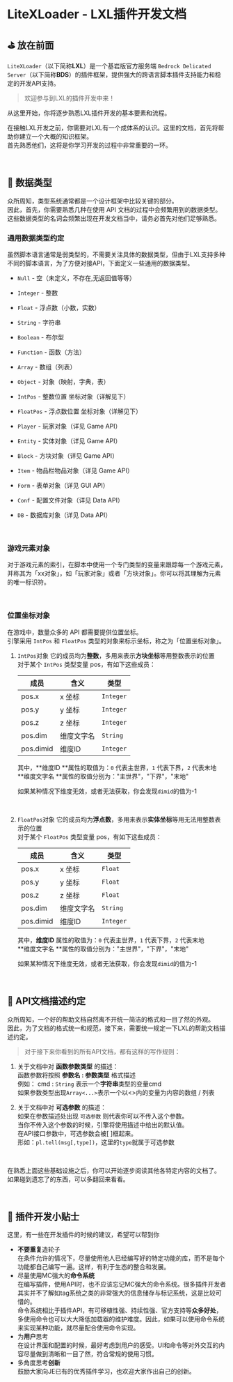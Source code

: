 # LiteXLoader - LXL插件开发文档

## ⛳  放在前面

`LiteXLoader`（以下简称**LXL**）是一个基岩版官方服务端 `Bedrock Delicated Server`（以下简称**BDS**）的插件框架，提供强大的跨语言脚本插件支持能力和稳定的开发API支持。  

> 欢迎参与到LXL的插件开发中来！

从这里开始，你将逐步熟悉LXL插件开发的基本要素和流程。

在接触LXL开发之前，你需要对LXL有一个成体系的认识。这里的文档，首先将帮助你建立一个大概的知识框架。  
首先熟悉他们，这将是你学习开发的过程中非常重要的一环。

<br>

## 💊 数据类型

众所周知，类型系统通常都是一个设计框架中比较关键的部分。  
因此，首先，你需要熟悉几种在使用 API 文档的过程中会频繁用到的数据类型。  
这些数据类型的名词会频繁出现在开发文档当中，请务必首先对他们足够熟悉。

### 通用数据类型约定

虽然脚本语言通常是弱类型的，不需要关注具体的数据类型，但由于LXL支持多种不同的脚本语言，为了方便对接API，下面定义一些通用的数据类型。

- `Null` - 空（未定义，不存在,无返回值等等）
- `Integer` - 整数
- `Float` - 浮点数（小数，实数）
- `String` - 字符串
- `Boolean` - 布尔型
- `Function` - 函数（方法）
- `Array` - 数组（列表）
- `Object` - 对象（映射，字典，表）



- `IntPos` - 整数位置 坐标对象（详解见下）
- `FloatPos` - 浮点数位置 坐标对象（详解见下）
- `Player` - 玩家对象（详见 Game API）
- `Entity` - 实体对象（详见 Game API）
- `Block` - 方块对象（详见 Game API）
- `Item` - 物品栏物品对象（详见 Game API）
- `Form` - 表单对象（详见 GUI API）
- `Conf` - 配置文件对象（详见 Data API）
- `DB` - 数据库对象（详见 Data API）

<br>

### 游戏元素对象

对于游戏元素的索引，在脚本中使用一个专门类型的变量来跟踪每一个游戏元素，并称其为「xx对象」，如「玩家对象」或者「方块对象」。你可以将其理解为元素的唯一标识符。   

<br>

### 位置坐标对象

在游戏中，数量众多的 API 都需要提供位置坐标。  
引擎采用 `IntPos` 和 `FloatPos` 类型的对象来标示坐标，称之为「位置坐标对象」。  

1. `IntPos`对象
   它的成员均为**整数**，多用来表示**方块坐标**等用整数表示的位置  
   对于某个 `IntPos` 类型变量 pos，有如下这些成员：  

   | 成员      | 含义       | 类型      |
   | --------- | ---------- | --------- |
   | pos.x     | x 坐标     | `Integer` |
   | pos.y     | y 坐标     | `Integer` |
   | pos.z     | z 坐标     | `Integer` |
   | pos.dim   | 维度文字名 | `String`  |
   | pos.dimid | 维度ID     | `Integer` |
   
   其中，**维度ID **属性的取值为：`0` 代表主世界，`1` 代表下界，`2` 代表末地    
   **维度文字名 **属性的取值分别为："主世界"，"下界"，"末地"
   
   如果某种情况下维度无效，或者无法获取，你会发现`dimid`的值为-1
   
   <br>
   
2. `FloatPos`对象
   它的成员均为**浮点数**，多用来表示**实体坐标**等用无法用整数表示的位置  
   对于某个 `FloatPos` 类型变量 pos，有如下这些成员：  

   | 成员      | 含义       | 类型      |
   | --------- | ---------- | --------- |
   | pos.x     | x 坐标     | `Float`   |
   | pos.y     | y 坐标     | `Float`   |
   | pos.z     | z 坐标     | `Float`   |
   | pos.dim   | 维度文字名 | `String`  |
   | pos.dimid | 维度ID     | `Integer` |
   
   其中，**维度ID** 属性的取值为：`0` 代表主世界，`1` 代表下界，`2` 代表末地    
   **维度文字名 **属性的取值分别为："主世界"，"下界"，"末地"
   
   如果某种情况下维度无效，或者无法获取，你会发现`dimid`的值为-1

<br>

## 📌 API文档描述约定

众所周知，一个好的帮助文档自然离不开统一简洁的格式和一目了然的外观。  
因此，为了文档的格式统一和规范，接下来，需要统一规定一下LXL的帮助文档描述约定。

> 对于接下来你看到的所有API文档，都有这样的写作规则：

1. 关于文档中对 **函数参数类型** 的描述：  
   函数参数将按照 **参数名 : 参数类型** 格式描述  
   例如： cmd : `String` 表示一个**字符串**类型的变量cmd  
   如果参数类型出现`Array<...>`表示一个以<>内的变量为内容的数组 / 列表  

   

2. 关于文档中对 **可选参数** 的描述：  
   如果在参数描述处出现 `可选参数` 则代表你可以不传入这个参数。  
   当你不传入这个参数的时候，引擎将使用描述中给出的默认值。  
   在API接口参数中，可选参数会被[ ]框起来。  
   形如：`pl.tell(msg[,type])`，这里的`type`就属于可选参数

<br>

在熟悉上面这些基础设施之后，你可以开始逐步阅读其他各特定内容的文档了。  
如果碰到遗忘了的东西，可以多翻回来看看。

<br>

## 📜 插件开发小贴士

这里，有一些在开发插件的时候的建议，希望可以帮到你

- **不要重复**造轮子  
  在条件允许的情况下，尽量使用他人已经编写好的特定功能的库，而不是每个功能都自己编写一遍。这样，有利于生态的整合和发展。
- 尽量使用MC强大的**命令系统**  
  在编写插件，使用API时，也不应该忘记MC强大的命令系统。很多插件开发者其实并不了解如tag系统之类的非常强大的信息储存与标记系统，这是比较可惜的。  
  命令系统相比于插件API，有可移植性强、持续性强、官方支持等**众多好处**，多使用命令也可以大大降低加载器的维护难度。因此，如果可以使用命令系统来实现某种功能，就尽量配合使用命令实现。
- 为**用户**思考  
  在设计界面和配置的时候，最好考虑到用户的感受。UI和命令等对外交互的内容尽量做到清晰和一目了然，符合常规的使用习惯。
- 多角度思考**创新**  
  鼓励大家向JE已有的优秀插件学习，也欢迎大家作出自己的创新。